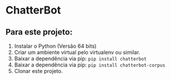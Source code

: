 # ChatterBot

## Para este projeto:

1. Instalar o Python (Versão 64 bits)
2. Criar um ambiente virtual pelo virtualenv ou similar.
3. Baixar a dependência via pip: `pip install chatterbot`
4. Baixar a dependência via pip: `pip install chatterbot-corpus`
5. Clonar este projeto.
